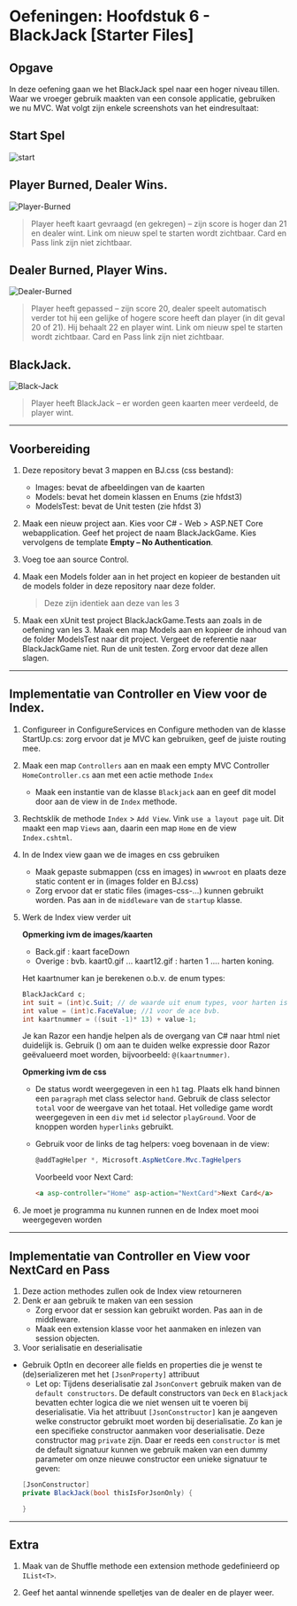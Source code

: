 # Oefeningen: Hoofdstuk 6 - BlackJack [Starter Files]

## Opgave
In deze oefening gaan we het BlackJack spel naar een hoger niveau tillen. Waar we vroeger gebruik maakten van een console applicatie, gebruiken we nu MVC. Wat volgt zijn enkele screenshots van het eindresultaat:

## Start Spel
<img src="https://webiii.github.io/docs/H06/fig1.png" alt="start" border="0">

## Player Burned, Dealer Wins.
<img src="https://webiii.github.io/docs/H06/fig2.png" alt="Player-Burned" border="0">

> Player heeft kaart gevraagd (en gekregen) – zijn score is hoger dan 21 en dealer wint. Link om nieuw spel te starten wordt zichtbaar. Card en Pass link zijn niet zichtbaar. 

## Dealer Burned, Player Wins.
<img src="https://webiii.github.io/docs/H06/fig3.png" alt="Dealer-Burned" border="0">

> Player heeft gepassed – zijn score 20, dealer speelt automatisch verder tot hij een gelijke of hogere score heeft dan player (in dit geval 20 of 21). Hij behaalt 22 en player wint. Link om nieuw spel te starten wordt zichtbaar. Card en Pass link zijn niet zichtbaar. 

## BlackJack.
<img src="https://webiii.github.io/docs/H06/fig4.png" alt="Black-Jack" border="0">

> Player heeft BlackJack – er worden geen kaarten meer verdeeld, de player wint.

---

## Voorbereiding

1. Deze repository bevat 3 mappen en BJ.css (css bestand):
    - Images: bevat de afbeeldingen van de kaarten 
    - Models: bevat het domein klassen en Enums (zie hfdst3) 
    - ModelsTest: bevat de Unit testen (zie hfdst 3) 
2. Maak een nieuw project aan. Kies voor C# - Web > ASP.NET Core webapplication. Geef het project de naam BlackJackGame. Kies vervolgens de template **Empty – No Authentication**. 

3.	Voeg toe aan source Control.
 
4. Maak een Models folder aan in het project en kopieer de bestanden uit de models folder in deze repository naar deze folder.
    > Deze zijn identiek aan deze van les 3
 
5. Maak een xUnit test project BlackJackGame.Tests aan zoals in de oefening van les 3. Maak een map Models aan en kopieer de inhoud van de folder ModelsTest naar dit project. Vergeet de referentie naar BlackJackGame niet.  Run de unit testen. Zorg ervoor dat deze allen slagen.

---

## Implementatie van Controller en View voor de Index. 
 1. Configureer in ConfigureServices en Configure methoden van de klasse StartUp.cs: zorg ervoor dat je MVC kan gebruiken, geef de juiste routing mee.  
 
2. Maak een map `Controllers` aan en maak een empty MVC Controller `HomeController.cs` aan met een actie methode `Index` 
    - Maak  een instantie van de klasse `Blackjack` aan en geef dit model door aan de view in de `Index` methode.
 
3. Rechtsklik de methode `Index` > `Add View`. Vink `use a layout page` uit. Dit maakt een map `Views` aan, daarin een map `Home` en de view `Index.cshtml`. 
 
4. In de Index view gaan we de images en css gebruiken 
    - Maak gepaste submappen (css en images) in `wwwroot` en plaats deze static content er in (images folder en BJ.css)
    - Zorg ervoor dat er static files (images-css-…) kunnen gebruikt worden. Pas aan in de `middleware` van de `startup` klasse. 
5. Werk de Index view verder uit  
 
    **Opmerking ivm de images/kaarten**

    - Back.gif : kaart faceDown
    - Overige : bvb. kaart0.gif ... kaart12.gif : harten 1 .... harten koning.  
 
    Het kaartnumer kan je berekenen o.b.v. de enum types:
    ```csharp
    BlackJackCard c;
    int suit = (int)c.Suit; // de waarde uit enum types, voor harten is dit 1  
    int value = (int)c.FaceValue; //1 voor de ace bvb.  
    int kaartnummer = ((suit -1)* 13) + value-1;  
    ```
    
    Je kan Razor een handje helpen als de overgang van C# naar html niet duidelijk is. Gebruik () om aan te duiden welke expressie door Razor geëvalueerd moet worden, bijvoorbeeld: `@(kaartnummer)`.
    
    **Opmerking ivm de css**
    - De status wordt weergegeven in een `h1` tag. Plaats elk hand binnen een `paragraph` met class selector `hand`. Gebruik de class selector `total` voor de weergave van het totaal. Het volledige game wordt weergegeven in een `div` met `id` selector `playGround`. Voor de knoppen worden `hyperlinks` gebruikt.  
    
    - Gebruik voor de links de tag helpers:  voeg bovenaan in de view: 
        ```csharp
        @addTagHelper *, Microsoft.AspNetCore.Mvc.TagHelpers 
        ```
        Voorbeeld voor Next Card:
        ```html
        <a asp-controller="Home" asp-action="NextCard">Next Card</a> 
        ```
 
6. Je moet je programma nu kunnen runnen en de Index moet mooi weergegeven worden 

---


## Implementatie van Controller en View voor NextCard en Pass 
 
1. Deze action methodes zullen ook de Index view retourneren 
2. Denk er aan gebruik te maken van een session 
    - Zorg ervoor dat er session kan gebruikt worden. Pas aan in de middleware. 
    - Maak een extension klasse voor het aanmaken en inlezen van session objecten. 
3. Voor serialisatie en deserialisatie 
- Gebruik OptIn en decoreer alle fields en properties die je wenst te (de)serializeren met het `[JsonProperty]` attribuut 
    - Let op: Tijdens deserialisatie zal `JsonConvert` gebruik maken van de `default constructors`. De default constructors van `Deck` en `Blackjack` bevatten echter logica die we niet wensen uit te voeren bij deserialisatie. Via het attribuut `[JsonConstructor]` kan je aangeven welke constructor gebruikt moet worden bij deserialisatie. Zo kan je een specifieke constructor aanmaken voor deserialisatie. Deze constructor mag `private` zijn.  Daar er reeds een `constructor` is met de default signatuur kunnen we gebruik maken van een dummy parameter om onze nieuwe constructor een unieke signatuur te geven: 
    ```csharp
    [JsonConstructor]
    private BlackJack(bool thisIsForJsonOnly) {

    }
    ```
--- 
## Extra 
1. Maak van de Shuffle methode een extension methode gedefinieerd op `IList<T>`.
 
2. Geef het aantal winnende spelletjes van de dealer en de player weer.
 
 

